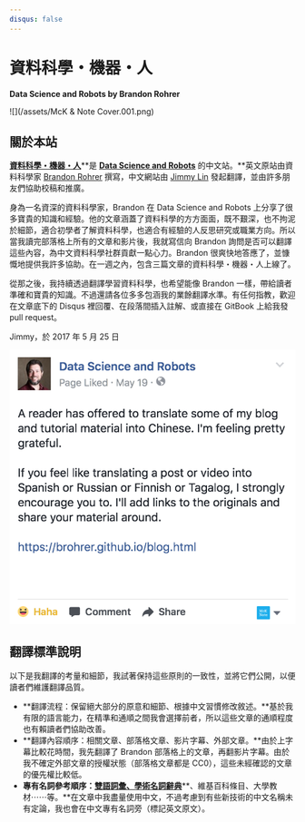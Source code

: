 ```yaml
---
disqus: false
---
```


# 資料科學・機器・人

**Data Science and Robots by Brandon Rohrer**

![](/assets/McK & Note Cover.001.png)

## 關於本站

[**資料科學・機器・人**](https://brohrer.mcknote.com/)**是 **[**Data Science and Robots**](https://brohrer.github.io/blog.html)** 的中文站。**英文原站由資料科學家 [Brandon Rohrer](https://www.linkedin.com/in/brohrer/) 撰寫，中文網站由 [Jimmy Lin](https://www.linkedin.com/in/imjmln/) 發起翻譯，並由許多朋友們協助校稿和推廣。

身為一名資深的資料科學家，Brandon 在 Data Science and Robots 上分享了很多寶貴的知識和經驗。他的文章涵蓋了資料科學的方方面面，既不艱深，也不拘泥於細節，適合初學者了解資料科學，也適合有經驗的人反思研究或職業方向。所以當我讀完部落格上所有的文章和影片後，我就寫信向 Brandon 詢問是否可以翻譯這些內容，為中文資料科學社群貢獻一點心力。Brandon 很爽快地答應了，並慷慨地提供我許多協助。在一週之內，包含三篇文章的資料科學・機器・人上線了。

從那之後，我持續透過翻譯學習資料科學，也希望能像 Brandon 一樣，帶給讀者準確和寶貴的知識。不過還請各位多多包涵我的業餘翻譯水準。有任何指教，歡迎在文章底下的 Disqus 裡回覆、在段落間插入註解、或直接在 GitBook 上給我發 pull request。

Jimmy，於 2017 年 5 月 25 日

[![](/assets/Brandon.png)](https://www.facebook.com/DataScienceAndRobots/photos/a.289818584721644.1073741828.286053858431450/428807957489372/?type=3)

## 翻譯標準說明

以下是我翻譯的考量和細節，我試著保持這些原則的一致性，並將它們公開，以便讀者們維護翻譯品質。

* **翻譯流程：保留絕大部分的原意和細節、根據中文習慣修改敘述。**基於我有限的語言能力，在精準和通順之間我會選擇前者，所以這些文章的通順程度也有賴讀者們協助改善。
* **翻譯內容順序：相關文章、部落格文章、影片字幕、外部文章。**由於上字幕比較花時間，我先翻譯了 Brandon 部落格上的文章，再翻影片字幕。由於我不確定外部文章的授權狀態（部落格文章都是 CC0），這些未經確認的文章的優先權比較低。
* **專有名詞參考順序：**[**雙語詞彙、學術名詞辭典**](http://terms.naer.edu.tw)**、維基百科條目、大學教材⋯⋯等。**在文章中我盡量使用中文，不過考慮到有些新技術的中文名稱未有定論，我也會在中文專有名詞旁（標記英文原文）。



